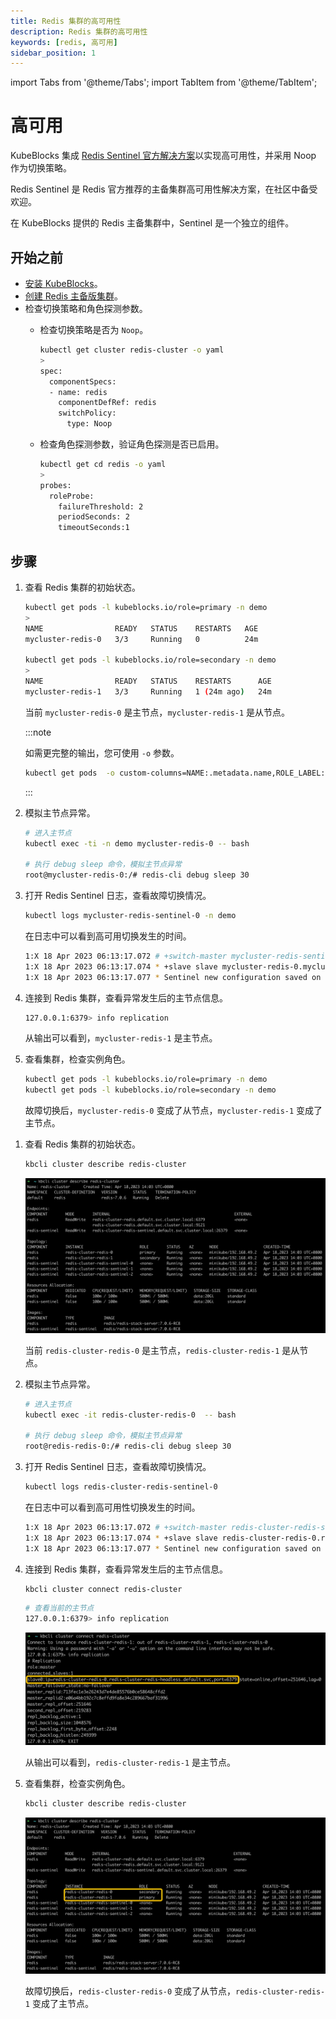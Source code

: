 ```yaml
---
title: Redis 集群的高可用性
description: Redis 集群的高可用性
keywords: [redis, 高可用]
sidebar_position: 1
---
```


import Tabs from '@theme/Tabs';
import TabItem from '@theme/TabItem';

# 高可用

KubeBlocks 集成 [Redis Sentinel 官方解决方案](https://redis.io/docs/management/sentinel/)以实现高可用性，并采用 Noop 作为切换策略。

Redis Sentinel 是 Redis 官方推荐的主备集群高可用性解决方案，在社区中备受欢迎。

在 KubeBlocks 提供的 Redis 主备集群中，Sentinel 是一个独立的组件。

## 开始之前

* [安装 KubeBlocks](./../../installation/install-kubeblocks.md)。
* [创建 Redis 主备版集群](./../../kubeblocks-for-redis/cluster-management/create-and-connect-to-a-redis-cluster.md#创建集群)。
* 检查切换策略和角色探测参数。
  * 检查切换策略是否为 `Noop`。

    ```bash
    kubectl get cluster redis-cluster -o yaml
    >
    spec:
      componentSpecs:
      - name: redis
        componentDefRef: redis
        switchPolicy:
          type: Noop
    ```

  * 检查角色探测参数，验证角色探测是否已启用。

    ```bash
    kubectl get cd redis -o yaml
    >
    probes:
      roleProbe:
        failureThreshold: 2
        periodSeconds: 2
        timeoutSeconds:1
    ```

## 步骤

<Tabs>

<TabItem value="kubectl" label="kubectl" default>

1. 查看 Redis 集群的初始状态。

    ```bash
    kubectl get pods -l kubeblocks.io/role=primary -n demo
    >
    NAME                READY   STATUS    RESTARTS   AGE
    mycluster-redis-0   3/3     Running   0          24m

    kubectl get pods -l kubeblocks.io/role=secondary -n demo
    >
    NAME                READY   STATUS    RESTARTS      AGE
    mycluster-redis-1   3/3     Running   1 (24m ago)   24m
    ```

   当前 `mycluster-redis-0` 是主节点，`mycluster-redis-1` 是从节点。

   :::note

   如需更完整的输出，您可使用 `-o` 参数。

   ```bash
   kubectl get pods  -o custom-columns=NAME:.metadata.name,ROLE_LABEL:.metadata.labels."kubeblocks\.io/role"
   ```

   :::

2. 模拟主节点异常。

   ```bash
   # 进入主节点
   kubectl exec -ti -n demo mycluster-redis-0 -- bash

   # 执行 debug sleep 命令，模拟主节点异常
   root@mycluster-redis-0:/# redis-cli debug sleep 30
   ```

3. 打开 Redis Sentinel 日志，查看故障切换情况。

   ```bash
   kubectl logs mycluster-redis-sentinel-0 -n demo
   ```

   在日志中可以看到高可用切换发生的时间。

   ```bash
   1:X 18 Apr 2023 06:13:17.072 # +switch-master mycluster-redis-sentinel mycluster-redis-0.mycluster-redis-headless.default.svc 6379 mycluster-redis-1.mycluster-redis-headless.default.svc 6379
   1:X 18 Apr 2023 06:13:17.074 * +slave slave mycluster-redis-0.mycluster-redis-headless.default.svc:6379 mycluster-redis-0.mycluster-redis-headless.default.svc 6379 @ mycluster-redis-sentinel mycluster-redis-1.mycluster-redis-headless.default.svc 6379
   1:X 18 Apr 2023 06:13:17.077 * Sentinel new configuration saved on disk
   ```

4. 连接到 Redis 集群，查看异常发生后的主节点信息。

    ```bash
    127.0.0.1:6379> info replication
    ```

   从输出可以看到，`mycluster-redis-1` 是主节点。

5. 查看集群，检查实例角色。

   ```bash
   kubectl get pods -l kubeblocks.io/role=primary -n demo
   kubectl get pods -l kubeblocks.io/role=secondary -n demo
   ```

   故障切换后，`mycluster-redis-0` 变成了从节点，`mycluster-redis-1` 变成了主节点。

</TabItem>

<TabItem value="kbcli" label="kbcli">

1. 查看 Redis 集群的初始状态。

   ```bash
   kbcli cluster describe redis-cluster
   ```

   ![Redis cluster original status](./../../../img/redis-high-availability-initial-status.png)

   当前 `redis-cluster-redis-0` 是主节点，`redis-cluster-redis-1` 是从节点。

2. 模拟主节点异常。

   ```bash
   # 进入主节点
   kubectl exec -it redis-cluster-redis-0  -- bash

   # 执行 debug sleep 命令，模拟主节点异常
   root@redis-redis-0:/# redis-cli debug sleep 30
   ```

3. 打开 Redis Sentinel 日志，查看故障切换情况。

   ```bash
   kubectl logs redis-cluster-redis-sentinel-0
   ```

   在日志中可以看到高可用性切换发生的时间。

   ```bash
   1:X 18 Apr 2023 06:13:17.072 # +switch-master redis-cluster-redis-sentinel redis-cluster-redis-0.redis-cluster-redis-headless.default.svc 6379 redis-cluster-redis-1.redis-cluster-redis-headless.default.svc 6379
   1:X 18 Apr 2023 06:13:17.074 * +slave slave redis-cluster-redis-0.redis-cluster-redis-headless.default.svc:6379 redis-cluster-redis-0.redis-cluster-redis-headless.default.svc 6379 @ redis-cluster-redis-sentinel redis-cluster-redis-1.redis-cluster-redis-headless.default.svc 6379
   1:X 18 Apr 2023 06:13:17.077 * Sentinel new configuration saved on disk
   ```

4. 连接到 Redis 集群，查看异常发生后的主节点信息。

   ```bash
   kbcli cluster connect redis-cluster
   ```

   ```bash
   # 查看当前的主节点
   127.0.0.1:6379> info replication
   ```

   ![Redis info replication](./../../../img/redis-high-availability-status-after-exception.png)

   从输出可以看到，`redis-cluster-redis-1` 是主节点。

5. 查看集群，检查实例角色。

   ```bash
   kbcli cluster describe redis-cluster
   ```

   ![Redis cluster status after HA](./../../../img/redis-high-availability-role.png)

   故障切换后，`redis-cluster-redis-0` 变成了从节点，`redis-cluster-redis-1` 变成了主节点。

</TabItem>

</Tabs>
